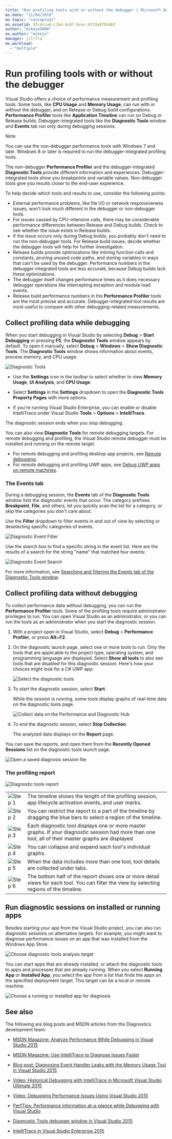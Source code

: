 ```yaml
---
title: "Run profiling tools with or without the debugger | Microsoft Docs"
ms.date: "11/04/2018"
ms.topic: "conceptual"
ms.assetid: 3fcdccad-c1bd-4c67-bcec-bf33a8fb5d63
author: "mikejo5000"
ms.author: "mikejo"
manager: jillfra
ms.workload:
  - "multiple"
---
```

# Run profiling tools with or without the debugger

Visual Studio offers a choice of performance measurement and profiling tools. Some tools, like **CPU Usage** and **Memory Usage**, can run with or without the debugger, and on Release or Debug build configurations. **Performance Profiler** tools like **Application Timeline** can run on Debug or Release builds. Debugger-integrated tools like the **Diagnostic Tools** window and **Events** tab run only during debugging sessions.

>[!NOTE]
>You can use the non-debugger performance tools with Windows 7 and later. Windows 8 or later is required to run the debugger-integrated profiling tools.

The non-debugger **Performance Profiler** and the debugger-integrated **Diagnostic Tools** provide different information and experiences. Debugger-integrated tools show you breakpoints and variable values. Non-debugger tools give you results closer to the end-user experience.

To help decide which tools and results to use, consider the following points:

- External performance problems, like file I/O or network responsiveness issues, won't look much different in the debugger or non-debugger tools.
- For issues caused by CPU-intensive calls, there may be considerable performance differences between Release and Debug builds. Check to see whether the issue exists in Release builds.
- If the issue occurs only during Debug builds, you probably don't need to run the non-debugger tools. For Release build issues, decide whether the debugger tools will help for further investigation.
- Release builds provide optimizations like inlining function calls and constants, pruning unused code paths, and storing variables in ways that can't be used by the debugger. Performance numbers in the debugger-integrated tools are less accurate, because Debug builds lack these optimizations.
- The debugger itself changes performance times as it does necessary debugger operations like intercepting exception and module load events.
- Release build performance numbers in the **Performance Profiler** tools are the most precise and accurate. Debugger-integrated tool results are most useful to compare with other debugging-related measurements.

##  <a name="BKMK_Quick_start__Collect_diagnostic_data"></a> Collect profiling data while debugging

When you start debugging in Visual Studio by selecting **Debug** > **Start Debugging** or pressing **F5**, the **Diagnostic Tools** window appears by default. To open it manually, select **Debug** > **Windows** > **Show Diagnostic Tools**. The **Diagnostic Tools** window shows information about events, process memory, and CPU usage.

![Diagnostic Tools](../profiling/media/diagnostictools-update1.png "Diagnostic Tools")

- Use the **Settings** icon in the toolbar to select whether to view **Memory Usage**, **UI Analysis**, and **CPU Usage**.

- Select **Settings** in the **Settings** dropdown to open the **Diagnostic Tools Property Pages** with more options.

- If you're running Visual Studio Enterprise, you can enable or disable IntelliTrace under Visual Studio **Tools** > **Options** > **IntelliTrace**.

The diagnostic session ends when you stop debugging.

You can also view **Diagnostic Tools** for remote debugging targets. For remote debugging and profiling, the Visual Studio remote debugger must be installed and running on the remote target.
- For remote debugging and profiling desktop app projects, see [Remote debugging](../debugger/remote-debugging.md).
- For remote debugging and profiling UWP apps, see [Debug UWP apps on remote machines](../debugger/run-windows-store-apps-on-a-remote-machine.md).

### The Events tab

During a debugging session, the **Events** tab of the **Diagnostic Tools** window lists the diagnostic events that occur. The category prefixes: **Breakpoint**, **File**, and others, let you quickly scan the list for a category, or skip the categories you don't care about.

Use the **Filter** dropdown to filter events in and out of view by selecting or deselecting specific categories of events.

![Diagnostic Event Filter](../profiling/media/diagnosticeventfilter.png "Diagnostic Event Filter")

Use the search box to find a specific string in the event list. Here are the results of a search for the string "name" that matched four events:

![Diagnostic Event Search](../profiling/media/diagnosticseventsearch.png "Diagnostic Event Search")

For more information, see [Searching and filtering the Events tab of the Diagnostic Tools window](https://devblogs.microsoft.com/devops/searching-and-filtering-the-events-tab-of-the-diagnostic-tools-window/).

## Collect profiling data without debugging

To collect performance data without debugging, you can run the **Performance Profiler** tools. Some of the profiling tools require administrator privileges to run. You can open Visual Studio as an administrator, or you can run the tools as an administrator when you start the diagnostic session.

1. With a project open in Visual Studio, select **Debug** > **Performance Profiler**, or press **Alt**+**F2**.

1. On the diagnostic launch page, select one or more tools to run. Only the tools that are applicable to the project type, operating system, and programming language are displayed. Select **Show all tools** to also see tools that are disabled for this diagnostic session. Here's how your choices might look for a C# UWP app:

   ![Select the diagnostic tools](../profiling/media/diag_selecttool.png "DIAG_SelectTool")

1. To start the diagnostic session, select **Start**.

   While the session is running, some tools display graphs of real-time data on the diagnostic tools page.

    ![Collect data on the Performance and Diagnostic Hub](../profiling/media/pdhub_collectdata.png "Hub collect data")

1. To end the diagnostic session, select **Stop Collection**.

   The analyzed data displays on the **Report** page.

You can save the reports, and open them from the **Recently Opened Sessions** list on the diagnostic tools launch page.

![Open a saved diagnosis session file](../profiling/media/pdhub_openexistingdiagsession.png "PDHUB_OpenExistingDiagSession")

### The profiling report
 ![Diagnostic tools report](../profiling/media/diag_report.png "DIAG_Report")

|||
|-|-|
|![Step 1](../profiling/media/procguid_1.png "ProcGuid_1")|The timeline shows the length of the profiling session, app lifecycle activation events, and user marks.|
|![Step 2](../profiling/media/procguid_2.png "ProcGuid_2")|You can restrict the report to a part of the timeline by dragging the blue bars to select a region of the timeline.|
|![Step 3](../profiling/media/procguid_3.png "ProcGuid_3")|Each diagnostic tool displays one or more master graphs. If your diagnostic session had more than one tool, all of their master graphs are displayed.|
|![Step 4](../profiling/media/procguid_4.png "ProcGuid_4")|You can collapse and expand each tool's individual graphs.|
|![Step 5](../profiling/media/procguid_6.png "ProcGuid_6")|When the data includes more than one tool, tool details are collected under tabs.|
|![Step 6](../profiling/media/procguid_6a.png "ProcGuid_6a")|The bottom half of the report shows one or more detail views for each tool. You can filter the view by selecting regions of the timeline.|

## Run diagnostic sessions on installed or running apps

 Besides starting your app from the Visual Studio project, you can also run diagnostic sessions on alternative targets. For example, you might want to diagnose performance issues on an app that was installed from the Windows App Store.

 ![Choose diagnostic tools analysis target](../profiling/media/pdhub_chooseanalysistarget.png "PDHUB_ChooseAnalysisTarget")

 You can start apps that are already installed, or attach the diagnostic tools to apps and processes that are already running. When you select **Running App** or **Installed App**, you select the app from a list that finds the apps on the specified deployment target. This target can be a local or remote machine.

 ![Choose a running or installed app for diagnosis](../profiling/media/pdhub_selectrunningapp.png "PDHUB_SelectRunningApp")

## See also

The following are blog posts and MSDN articles from the Diagnostics development team:
- [MSDN Magazine: Analyze Performance While Debugging in Visual Studio 2015](https://msdn.microsoft.com/magazine/dn973013.aspx)

- [MSDN Magazine: Use IntelliTrace to Diagnose Issues Faster](https://msdn.microsoft.com/magazine/dn973014.aspx)

- [Blog post: Diagnosing Event Handler Leaks with the Memory Usage Tool in Visual Studio 2015](https://devblogs.microsoft.com/devops/diagnosing-event-handler-leaks-with-the-memory-usage-tool-in-visual-studio-2015/)

- [Video: Historical Debugging with IntelliTrace in Microsoft Visual Studio Ultimate 2015](https://channel9.msdn.com/Events/Ignite/2015/BRK3716)

- [Video: Debugging Performance Issues Using Visual Studio 2015](https://channel9.msdn.com/Events/Build/2015/3-731)

- [PerfTips: Performance Information at-a-glance while Debugging with Visual Studio](https://devblogs.microsoft.com/devops/perftips-performance-information-at-a-glance-while-debugging-with-visual-studio/)

- [Diagnostic Tools debugger window in Visual Studio 2015](https://devblogs.microsoft.com/devops/diagnostic-tools-debugger-window-in-visual-studio-2015/)

- [IntelliTrace in Visual Studio Enterprise 2015](https://devblogs.microsoft.com/devops/intellitrace-in-visual-studio-ultimate-2015/)
